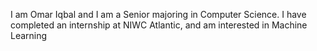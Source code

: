 I am Omar Iqbal and I am a Senior majoring in Computer Science. I have completed an internship at NIWC Atlantic, and am interested in Machine Learning
